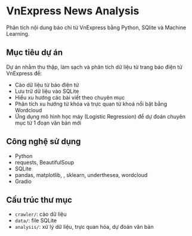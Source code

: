 # VnExpress News Analysis

Phân tích nội dung báo chí từ VnExpress bằng Python, SQlite và Machine Learning.

## Mục tiêu dự án
Dự án nhằm thu thập, làm sạch và phân tích dữ liệu từ trang báo điện tử VnExpress để:
- Cào dữ liệu từ báo điện tử
- Lưu trữ dữ liệu vào SQLite
- Hiểu xu hướng các bài viết theo chuyên mục
- Phân tích xu hướng từ khóa và trực quan từ khoá nổi bật bằng Wordcloud
- Ứng dụng mô hình học máy (Logistic Regression) để dự đoán chuyên mục từ 1 đoạn văn bản mới

## Công nghệ sử dụng
- Python
- requests, BeautifulSoup
- SQLite
- pandas, matplotlib, , sklearn, underthesea, wordcloud
- Gradio

## Cấu trúc thư mục
- `crawler/`: cào dữ liệu
- `data/`: file SQLite
- `analysis/`: xử lý dữ liệu, trực quan hóa, dự đoán văn bản

